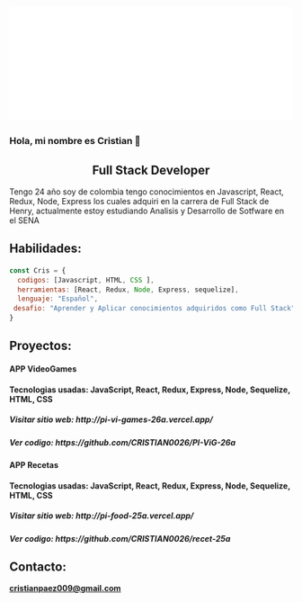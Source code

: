 <img src="https://github.com/CRISTIAN0026/CRISTIAN0026/blob/main/svg.svg" alt="hello world"/>

### Hola, mi nombre es Cristian  👋

<h2 align="center">
Full Stack Developer 
</h2>

<p>Tengo 24 año soy de colombia tengo conocimientos en Javascript, React, Redux, Node, Express los cuales
adquiri en la carrera de Full Stack de Henry, actualmente estoy estudiando Analisis y Desarrollo de Sotfware en el SENA<p/>

## Habilidades:

```javascript
const Cris = {
  codigos: [Javascript, HTML, CSS ],
  herramientas: [React, Redux, Node, Express, sequelize],
  lenguaje: "Español",
 desafio: "Aprender y Aplicar conocimientos adquiridos como Full Stack"
}
```
## Proyectos:
<h4>APP VideoGames<h4/>
<p>Tecnologias usadas: JavaScript, React, Redux, Express, Node, Sequelize, HTML, CSS<p>
<h5>Visitar sitio web: http://pi-vi-games-26a.vercel.app/<h5/>
<h5>Ver codigo: https://github.com/CRISTIAN0026/PI-ViG-26a <h5/>

<h4>APP Recetas<h4/>
<p>Tecnologias usadas: JavaScript, React, Redux, Express, Node, Sequelize, HTML, CSS<p>
<h5>Visitar sitio web: http://pi-food-25a.vercel.app/<h5/>
<h5>Ver codigo: https://github.com/CRISTIAN0026/recet-25a<h5/>


## Contacto:
**cristianpaez009@gmail.com**